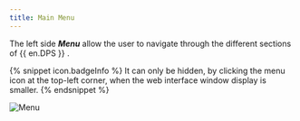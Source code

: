 ```yaml
---
title: Main Menu
---
```

The left side ***Menu*** allow the user to navigate through the different sections of {{ en.DPS }} .  

{% snippet icon.badgeInfo %} 
It can only be hidden, by clicking the menu icon at the top-left corner, when the web interface window display is smaller. 
{% endsnippet %}

![Menu](/img/en/server/ServerOp8015.png)
 

